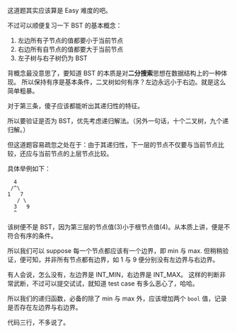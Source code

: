 这道题其实应该算是 Easy 难度的吧。

不过可以顺便复习一下 BST 的基本概念：

1. 左边所有子节点的值都要小于当前节点
2. 右边所有自节点的值都要大于当前节点
3. 左子树与右子树仍为 BST

背概念最没意思了，要知道 BST 的本质是对**二分搜索**思想在数据结构上的一种体现。
所以保持有序是基本条件，二叉树如何有序？左边永远小于右边。就是这么简单粗暴。

对于第三条，傻子应该都能听出其递归性的特征。

所以要验证是否为 BST，优先考虑递归解法。（另外一句话，十个二叉树，九个递归解。）

但这道题容易疏忽之处在于：由于其递归性，下一层的节点不仅要与当前节点比较，还应与当前节点的上层节点比较。

具体举例如下：

      4
     /^\
    1   7
       / \
      3   9
      ^

该树便不是 BST，因为第三层的节点值(3)小于根节点值(4)。从本质上讲，便是不符合有序的条件。

所以我们可以 suppose 每一个节点都应该有一个边界，即 min 与 max.
但稍稍验证，便可知，并非所有节点都有边界，如 1 与 9 便分别没有左边界与右边界。

有人会说，怎么没有，左边界是 INT_MIN，右边界是 INT_MAX。
这样的判断非常武断，不过可以提交试试，就知道 test case 有多么恶心了，哈哈。

所以我们的递归函数，必备的除了 min 与 max 外，应该增加两个 `bool` 值，记录是否存在左边界与右边界。

代码三行，不多说了。

